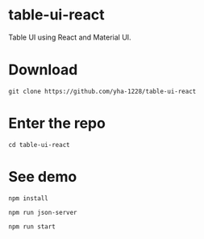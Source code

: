 # table-ui-react

Table UI using React and Material UI.

# Download

`git clone https://github.com/yha-1228/table-ui-react`

# Enter the repo

`cd table-ui-react`

# See demo

`npm install`

`npm run json-server`

`npm run start`
